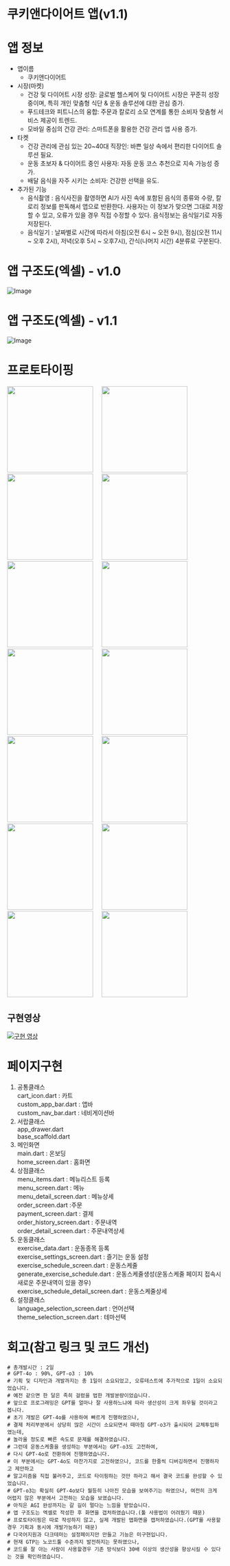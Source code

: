 # 쿠키앤다이어트 앱(v1.1)
# 앱 정보
- 앱이름
  - 쿠키앤다이어트
- 시장(마켓)
  - 건강 및 다이어트 시장 성장: 글로벌 헬스케어 및 다이어트 시장은 꾸준히 성장 중이며, 특히 개인 맞춤형 식단 & 운동 솔루션에 대한 관심 증가.
  - 푸드테크와 피트니스의 융합: 주문과 칼로리 소모 연계를 통한 소비자 맞춤형 서비스 제공이 트렌드.
  - 모바일 중심의 건강 관리: 스마트폰을 활용한 건강 관리 앱 사용 증가.
- 타켓
  - 건강 관리에 관심 있는 20~40대 직장인: 바쁜 일상 속에서 편리한 다이어트 솔루션 필요.
  - 운동 초보자 & 다이어트 중인 사용자: 자동 운동 코스 추천으로 지속 가능성 증가.
  - 배달 음식을 자주 시키는 소비자: 건강한 선택을 유도.
- 추가된 기능
  - 음식촬영 : 음식사진을 촬영하면 AI가 사진 속에 포함된 음식의 종류와 수량, 칼로리 정보를 판독해서 앱으로 반환한다. 사용자는 이 정보가 맞으면 그대로 저장할 수 있고, 오류가 있을 경우 직접 수정할 수 있다. 음식정보는 음식일기로 자동저장된다.   
  - 음식일기 : 날짜별로 시간에 따라서 아침(오전 6시 ~ 오전 9시), 점심(오전 11시 ~ 오후 2시), 저녁(오후 5시 ~ 오후7시), 간식(나머지 시간) 4분류로 구분된다.  

# 앱 구조도(엑셀) - v1.0
![Image](https://github.com/user-attachments/assets/87b22f57-d18e-48b9-9fc0-02dc8696949a)

# 앱 구조도(엑셀) - v1.1
![Image](https://github.com/user-attachments/assets/b36eb7d3-ad5d-4a72-8588-12e5e2a79001)  

# 프로토타이핑
<img src="https://github.com/user-attachments/assets/c90560c3-4066-4a8e-9e01-04b7111fe7f2" width="200">&nbsp;&nbsp;&nbsp;&nbsp;
<img src="https://github.com/user-attachments/assets/d180e0e7-7c32-4d38-a9cb-0f45b4880fa2" width="200">&nbsp;&nbsp;&nbsp;&nbsp;
<img src="https://github.com/user-attachments/assets/2919c0cd-e8a6-4bcc-964b-e92f00c044b4" width="200">&nbsp;&nbsp;&nbsp;&nbsp;
<img src="https://github.com/user-attachments/assets/3f464b06-a500-4ce2-b9f1-ca8c35671be1" width="200">&nbsp;&nbsp;&nbsp;&nbsp;
<img src="https://github.com/user-attachments/assets/1cbe4d30-b508-450c-a53d-a92a16c772e0" width="200">&nbsp;&nbsp;&nbsp;&nbsp;
<img src="https://github.com/user-attachments/assets/8f19fd49-e682-45f0-a0f0-dfc38ac1357e" width="200">&nbsp;&nbsp;&nbsp;&nbsp;
<img src="https://github.com/user-attachments/assets/55eb1cb7-20d7-4874-a1cc-9ed497a787d4" width="200">&nbsp;&nbsp;&nbsp;&nbsp;
<img src="https://github.com/user-attachments/assets/18095ffe-a6e4-4950-847e-4a8c62506c24" width="200">&nbsp;&nbsp;&nbsp;&nbsp;
<img src="https://github.com/user-attachments/assets/392eb057-a0dd-481a-952a-c27b792b1ae2" width="200">&nbsp;&nbsp;&nbsp;&nbsp;
<img src="https://github.com/user-attachments/assets/289aa0ce-4109-4f6e-a838-e65de3fb2f12" width="200">&nbsp;&nbsp;&nbsp;&nbsp;
<img src="https://github.com/user-attachments/assets/d008df2b-aba1-4d63-8f54-4a352789439b" width="200">&nbsp;&nbsp;&nbsp;&nbsp;
<img src="https://github.com/user-attachments/assets/5ed879d8-0abf-46c9-a593-10536529af30" width="200">&nbsp;&nbsp;&nbsp;&nbsp;
<img src="https://github.com/user-attachments/assets/942161b3-fc8d-4932-93e9-e39e12234dfc" width="200">&nbsp;&nbsp;&nbsp;&nbsp;
<img src="https://github.com/user-attachments/assets/03e33cd5-cb19-4cc9-a1c1-7e19f2595e12" width="200">&nbsp;&nbsp;&nbsp;&nbsp;

## 구현영상
[![구현 영상](https://drive.google.com/thumbnail?id=1xJwDIDCv_JGalvD591cE_9i0CsbNagPU)](https://drive.google.com/file/d/1xJwDIDCv_JGalvD591cE_9i0CsbNagPU/view)

# 페이지구현
1. 공통클래스  
cart_icon.dart : 카트  
custom_app_bar.dart : 앱바  
custom_nav_bar.dart : 네비게이션바  
2. 서랍클래스  
app_drawer.dart  
base_scaffold.dart  
3. 메인화면  
main.dart : 온보딩  
home_screen.dart : 홈화면
4. 상점클래스  
menu_items.dart : 메뉴리스트 등록  
menu_screen.dart : 메뉴  
menu_detail_screen.dart : 메뉴상세  
order_screen.dart :주문  
payment_screen.dart : 결제  
order_history_screen.dart : 주문내역  
order_detail_screen.dart : 주문내역상세  
5. 운동클래스  
exercise_data.dart : 운동종목 등록  
exercise_settings_screen.dart : 즐기는 운동 설정  
exercise_schedule_screen.dart : 운동스케줄  
generate_exercise_schedule.dart : 운동스케줄생성(운동스케줄 페이지 접속시 새로운 주문내역이 있을 경우)  
exercise_schedule_detail_screen.dart : 운동스케줄상세  
6. 설정클래스  
language_selection_screen.dart : 언어선택  
theme_selection_screen.dart : 테마선택  

# 회고(참고 링크 및 코드 개선)
```
# 총개발시간 : 2일
# GPT-4o : 90%, GPT-o3 : 10%
# 기획 및 디자인과 개발까지는 총 1일이 소요되었고, 오류테스트에 추가적으로 1일이 소요되었습니다.
# 예전 같으면 한 달은 족히 걸렸을 법한 개발분량이었습니다.
# 앞으로 프로그래밍은 GPT를 얼마나 잘 사용하느냐에 따라 생산성이 크게 좌우될 것이라고 봅니다.
# 초기 개발은 GPT-4o를 사용하여 빠르게 진행하였으나,
# 결제 처리부분에서 상당히 많은 시간이 소요되면서 때마침 GPT-o3가 출시되어 교체투입하였는데,
# 놀라울 정도로 빠른 속도로 문제를 해결하였습니다.
# 그런데 운동스케줄을 생성하는 부분에서는 GPT-o3도 고전하여,
# 다시 GPT-4o로 전환하여 진행하였습니다.
# 이 부분에서는 GPT-4o도 마찬가지로 고전하였으나, 코드를 한줄씩 디버깅하면서 진행하자고 제안하고
# 알고리즘을 직접 불러주고, 코드로 타이핑하는 것만 하라고 해서 결국 코드를 완성할 수 있었습니다.
# GPT-o3는 확실히 GPT-4o보다 월등히 나아진 모습을 보여주기는 하였으나, 여전히 크게 어렵지 않은 부분에서 고전하는 모습을 보였습니다.
# 아직은 AGI 완성까지는 갈 길이 멀다는 느낌을 받았습니다.
# 앱 구조도는 엑셀로 작성한 후 화면을 갭처하였습니다.(툴 사용법이 어려웠기 때문)
# 프로토타이핑은 따로 작성하지 않고, 실제 개발된 앱화면을 캡처하였습니다.(GPT를 사용할 경우 기획과 동시에 개발가능하기 때문)
# 다국어지원과 다크테마는 설정페이지만 만들고 기능은 미구현입니다.
# 현재 GTP는 노코드툴 수준까지 발전하지는 못하였으나,
# 코드를 잘 아는 사람이 사용할경우 기존 방식보다 30배 이상의 생산성을 향상시킬 수 있다는 것을 확인하였습니다.

```

